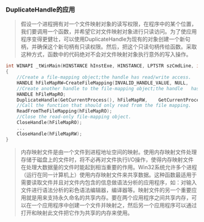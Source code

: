 ### DuplicateHandle的应用

>假设一个进程拥有对一个文件映射对象的读写权限，在程序中的某个位置，我们要调用一个函数，并希望它对文件映射对象进行只读访问。为了使应用程序变得更健壮，可以使用DuplicateHandle为现有的对象创建一个新句柄，并确保这个新句柄有只读权限。然后，把这个只读句柄传给函数。采取这种方式，函数中的代码绝对不会对文件映射对象执行意外的写入操作。


```C++
int WINAPI _tWinMain(HINSTANCE hInstExe, HINSTANCE, LPTSTR szCmdLine, int nCmdShow)
{
    //Create a file-mapping object;the handle has read/write access. 
    HANDLE hFileMapRW=CreateFileMapping(INVALID_HANDLE_VALUE, NULL,     PAGE_READWRITE, 0, 10240, NULL);
    //Create another handle to the file-mapping object;the handle   has read-only access.  
    HANDLE hFileMapRO;  
    DuplicateHandle(GetCurrentProcess(), hFileMapRW,    GetCurrentProcess(), &hFileMapRO, FILE_MAP_READ, FALSE,0);
    //Call the function that should only read from the file mapping. 
    ReadFromTheFileMapping(hFileMapRO);
    //Close the read-only file-mapping object.  
    CloseHandle(hFileMapRO); 
    ... 
    CloseHandle(hFileMapRW);
}
```

> 内存映射文件是由一个文件到进程地址空间的映射。使用内存映射文件处理存储于磁盘上的文件时，将不必再对文件执行I/O操作，使得内存映射文件在处理大数据量的文件时能起到相当重要的作用。Win32系统允许多个进程（运行在同一计算机上）使用内存映射文件来共享数据。这种函数最适用于需要读取文件并且对文件内包含的信息做语法分析的应用程序，如：对输入文件进行语法分析的彩色语法编辑器，编译器等。映射文件的另一个重要应用就是用来支持永久命名的共享内存。要在两个应用程序之间共享内存，可以在一个应用程序中创建一个文件并映射之，然后另一个应用程序可以通过打开和映射此文件把它作为共享的内存来使用。

